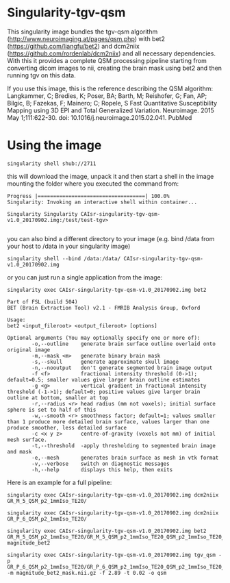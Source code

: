 # Singularity-tgv-qsm

This singularity image bundles the tgv-qsm algorithm (http://www.neuroimaging.at/pages/qsm.php) with bet2 (https://github.com/liangfu/bet2) and dcm2niix (https://github.com/rordenlab/dcm2niix) and all necessary dependencies. With this it provides a complete QSM processing pipeline starting from converting dicom images to nii, creating the brain mask using bet2 and then running tgv on this data.

If you use this image, this is the reference describing the QSM algorithm:
Langkammer, C; Bredies, K; Poser, BA; Barth, M; Reishofer, G; Fan, AP; Bilgic, B; Fazekas, F; Mainero; C; Ropele, S
Fast Quantitative Susceptibility Mapping using 3D EPI and Total Generalized Variation.
Neuroimage. 2015 May 1;111:622-30. doi: 10.1016/j.neuroimage.2015.02.041. PubMed 

# Using the image
```
singularity shell shub://2711
```

this will download the image, unpack it and then start a shell in the image mounting the folder where you executed the command from:

```
Progress |===================================| 100.0%
Singularity: Invoking an interactive shell within container...

Singularity Singularity CAIsr-singularity-tgv-qsm-v1.0_20170902.img:/test/test-tgv>


```

you can also bind a different directory to your image (e.g. bind /data from your host to /data in your singularity image)
```
singularity shell --bind /data:/data/ CAIsr-singularity-tgv-qsm-v1.0_20170902.img
```

or you can just run a single application from the image:
```
singularity exec CAIsr-singularity-tgv-qsm-v1.0_20170902.img bet2

Part of FSL (build 504)
BET (Brain Extraction Tool) v2.1 - FMRIB Analysis Group, Oxford

Usage:
bet2 <input_fileroot> <output_fileroot> [options]

Optional arguments (You may optionally specify one or more of):
        -o,--outline    generate brain surface outline overlaid onto original image
        -m,--mask <m>   generate binary brain mask
        -s,--skull      generate approximate skull image
        -n,--nooutput   don't generate segmented brain image output
        -f <f>          fractional intensity threshold (0->1); default=0.5; smaller values give larger brain outline estimates
        -g <g>          vertical gradient in fractional intensity threshold (-1->1); default=0; positive values give larger brain outline at bottom, smaller at top
        -r,--radius <r> head radius (mm not voxels); initial surface sphere is set to half of this
        -w,--smooth <r> smoothness factor; default=1; values smaller than 1 produce more detailed brain surface, values larger than one produce smoother, less detailed surface
        -c <x y z>      centre-of-gravity (voxels not mm) of initial mesh surface.
        -t,--threshold  -apply thresholding to segmented brain image and mask
        -e,--mesh       generates brain surface as mesh in vtk format
        -v,--verbose    switch on diagnostic messages
        -h,--help       displays this help, then exits

```

Here is an example for a full pipeline:
```
singularity exec CAIsr-singularity-tgv-qsm-v1.0_20170902.img dcm2niix GR_M_5_QSM_p2_1mmIso_TE20/

singularity exec CAIsr-singularity-tgv-qsm-v1.0_20170902.img dcm2niix GR_P_6_QSM_p2_1mmIso_TE20/

singularity exec CAIsr-singularity-tgv-qsm-v1.0_20170902.img bet2 GR_M_5_QSM_p2_1mmIso_TE20/GR_M_5_QSM_p2_1mmIso_TE20_QSM_p2_1mmIso_TE20_20170705134507_5.nii magnitude_bet2

singularity exec CAIsr-singularity-tgv-qsm-v1.0_20170902.img tgv_qsm -p GR_P_6_QSM_p2_1mmIso_TE20/GR_P_6_QSM_p2_1mmIso_TE20_QSM_p2_1mmIso_TE20_20170705134507_6.nii -m magnitude_bet2_mask.nii.gz -f 2.89 -t 0.02 -o qsm
```
